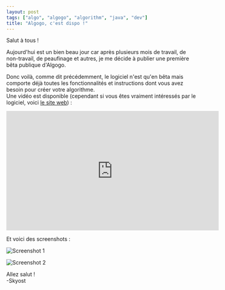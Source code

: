 ```yaml
---
layout: post
tags: ["algo", "algogo", "algorithm", "java", "dev"]
title: "Algogo, c'est dispo !"
---
```


Salut à tous !

Aujourd'hui est un bien beau jour car après plusieurs mois de travail, de non-travail, de peaufinage et autres, je me décide à publier une première bêta publique d'Algogo.

Donc voilà, comme dit précédemment, le logiciel n'est qu'en bêta mais comporte déjà toutes les fonctionnalités et instructions dont vous avez besoin pour créer votre algorithme.<br />
Une vidéo est disponible (cependant si vous êtes vraiment intéressés par le logiciel, voici [le site web](http://www.algogo.xyz)) :

<iframe src="https://www.youtube.com/embed/FNI70uc0V3Y" width="560" height="315" frameborder="0"></iframe>

Et voici des screenshots :

![Screenshot 1](https://www.algogo.xyz/assets/img/screenshots/fr/0.png)

![Screenshot 2](https://www.algogo.xyz/assets/img/screenshots/fr/1.png)

Allez salut !<br />
-Skyost